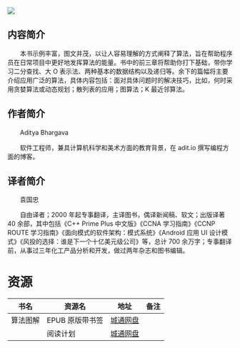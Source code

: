 ![](http://img3m4.ddimg.cn/96/17/24214704-1_u_6.jpg)

## 内容简介

　　本书示例丰富，图文并茂，以让人容易理解的方式阐释了算法，旨在帮助程序员在日常项目中更好地发挥算法的能量。书中的前三章将帮助你打下基础，带你学习二分查找、大 O 表示法、两种基本的数据结构以及递归等。余下的篇幅将主要介绍应用广泛的算法，具体内容包括：面对具体问题时的解决技巧，比如，何时采用贪婪算法或动态规划；散列表的应用；图算法；K 最近邻算法。

## 作者简介

　　Aditya Bhargava

　　软件工程师，兼具计算机科学和美术方面的教育背景，在 adit.io 撰写编程方面的博客。

## 译者简介

　　袁国忠

　　自由译者；2000 年起专事翻译，主译图书，偶译新闻稿、软文；出版译著 40 余部，其中包括《C++ Prime Plus 中文版》《CCNA 学习指南》《CCNP ROUTE 学习指南》《面向模式的软件架构：模式系统》《Android 应用 UI 设计模式》《风投的选择：谁是下一个十亿美元级公司》等，总计 700 余万字；专事翻译前，从事过三年化工产品分析和开发，做过两年杂志和图书编辑。

# 资源

|书名|资源名|地址|备注|
|---|---|---|---|
|算法图解|EPUB 原版带书签|[城通网盘](https://u11215426.pipipan.com/fs/11215426-332091114)||
||阅读计划|[城通网盘](https://u11215426.pipipan.com/fs/11215426-392880070)||
